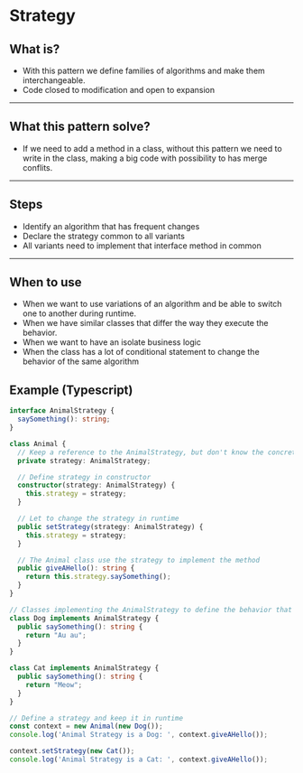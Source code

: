 # Strategy

## What is?

- With this pattern we define families of algorithms and make them interchangeable.
- Code closed to modification and open to expansion

___

## What this pattern solve?

- If we need to add a method in a class, without this pattern we need to write in the class, making a big code with possibility to has merge conflits.

___

## Steps

- Identify an algorithm that has frequent changes
- Declare the strategy common to all variants
- All variants need to implement that interface method in common

___

## When to use

- When we want to use variations of an algorithm and be able to switch one to another during runtime.
- When we have similar classes that differ the way they execute the behavior.
- When we want to have an isolate business logic
- When the class has a lot of conditional statement to change the behavior of the same algorithm

## Example (Typescript)

```ts
interface AnimalStrategy {
  saySomething(): string;
}

class Animal {
  // Keep a reference to the AnimalStrategy, but don't know the concrete class of the AnimalStrategy
  private strategy: AnimalStrategy;

  // Define strategy in constructor
  constructor(strategy: AnimalStrategy) {
    this.strategy = strategy;
  }

  // Let to change the strategy in runtime
  public setStrategy(strategy: AnimalStrategy) {
    this.strategy = strategy;
  }

  // The Animal class use the strategy to implement the method
  public giveAHello(): string {
    return this.strategy.saySomething();
  }
}

// Classes implementing the AnimalStrategy to define the behavior that the class will use
class Dog implements AnimalStrategy {
  public saySomething(): string {
    return "Au au";
  }
}

class Cat implements AnimalStrategy {
  public saySomething(): string {
    return "Meow";
  }
}

// Define a strategy and keep it in runtime
const context = new Animal(new Dog());
console.log('Animal Strategy is a Dog: ', context.giveAHello());

context.setStrategy(new Cat());
console.log('Animal Strategy is a Cat: ', context.giveAHello());
```